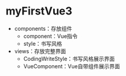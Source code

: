 # myFirstVue3

- components：存放组件
    - component：Vue指令
    - style：书写风格
- views：存放完整界面
    - CodingWriteStyle：书写风格展示界面
    - VueComponent：Vue自带组件展示界面
    